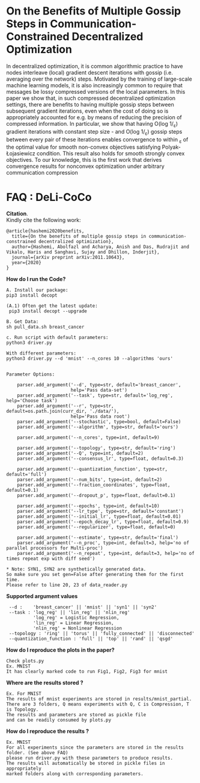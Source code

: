 # On the Benefits of Multiple Gossip Steps in Communication-Constrained Decentralized Optimization
In decentralized optimization, it is common algorithmic practice to have nodes interleave
(local) gradient descent iterations with gossip (i.e. averaging over the network) steps.
Motivated by the training of large-scale machine learning models, it is also increasingly
common to require that messages be lossy compressed versions of the local parameters. In
this paper we show that, in such compressed decentralized optimization settings, there are
benefits to having multiple gossip steps between subsequent gradient iterations, even when
the cost of doing so is appropriately accounted for e.g. by means of reducing the precision
of compressed information. In particular, we show that having O(log 1/<sub>&epsilon;</sub>) gradient iterations
with constant step size - and O(log 1/<sub>&epsilon;</sub>) gossip steps between every pair of these iterations
enables convergence to within <sub>&epsilon;</sub> of the optimal value for smooth non-convex objectives
satisfying Polyak-Łojasiewicz condition. This result also holds for smooth strongly convex
objectives. To our knowledge, this is the first work that derives convergence results for
nonconvex optimization under arbitrary communication compression     

# FAQ : DeLi-CoCo

**Citation**.  
Kindly cite the following work:    
```
@article{hashemi2020benefits,
  title={On the benefits of multiple gossip steps in communication-constrained decentralized optimization},
  author={Hashemi, Abolfazl and Acharya, Anish and Das, Rudrajit and Vikalo, Haris and Sanghavi, Sujay and Dhillon, Inderjit},
  journal={arXiv preprint arXiv:2011.10643},
  year={2020}
}
```

**How do I run the Code?**
```
A. Install our package: 
pip3 install decopt

(A.1) Often get the latest update:
 pip3 install decopt --upgrade 

B. Get Data: 
sh pull_data.sh breast_cancer

c. Run script with default parameters: 
python3 driver.py

With different parameters:
python3 driver.py --d 'mnist' --n_cores 10 --algorithms 'ours'


Parameter Options:

    parser.add_argument('--d', type=str, default='breast_cancer',
                        help='Pass data-set')
    parser.add_argument('--task', type=str, default='log_reg', help='Choose task')
    parser.add_argument('--r', type=str, default=os.path.join(curr_dir, './data/'),
                        help='Pass data root')
    parser.add_argument('--stochastic', type=bool, default=False)
    parser.add_argument('--algorithm', type=str, default='ours')

    parser.add_argument('--n_cores', type=int, default=9)

    parser.add_argument('--topology', type=str, default='ring')
    parser.add_argument('--Q', type=int, default=2)
    parser.add_argument('--consensus_lr', type=float, default=0.3)

    parser.add_argument('--quantization_function', type=str, default='full')
    parser.add_argument('--num_bits', type=int, default=2)
    parser.add_argument('--fraction_coordinates', type=float, default=0.1)
    parser.add_argument('--dropout_p', type=float, default=0.1)

    parser.add_argument('--epochs', type=int, default=10)
    parser.add_argument('--lr_type', type=str, default='constant')
    parser.add_argument('--initial_lr', type=float, default=0.01)
    parser.add_argument('--epoch_decay_lr', type=float, default=0.9)
    parser.add_argument('--regularizer', type=float, default=0)

    parser.add_argument('--estimate', type=str, default='final')
    parser.add_argument('--n_proc', type=int, default=3, help='no of parallel processors for Multi-proc')
    parser.add_argument('--n_repeat', type=int, default=3, help='no of times repeat exp with diff seed')
    
* Note: SYN1, SYN2 are synthetically generated data. 
So make sure you set gen=False after generating them for the first time. 
Please refer to line 20, 23 of data_reader.py
```

**Supported argument values**
```
 --d :    'breast_cancer' || 'mnist' || 'syn1' || 'syn2'
 --task : 'log_reg' || 'lin_reg' || 'nlin_reg'
          'log_reg' = Logistic Regression, 
          'lin_reg' = Linear Regression, 
          'nlin_reg' = Nonlinear Regression
 --topology : 'ring' || 'torus' || 'fully_connected' || 'disconnected'
 --quantization_function : 'full' || 'top' || 'rand' || 'qsgd'
```

**How do I reproduce the plots in the paper?**
```
Check plots.py
Ex. MNIST
It has clearly marked code to run Fig1, Fig2, Fig3 for mnist
```

**Where are the results stored ?**
```
Ex. For MNIST
The results of mnist experiments are stored in results/mnist_partial.
There are 3 folders, Q means experiments with Q, C is Compression, T is Topology.
The results and parameters are stored as pickle file
and can be readily consumed by plots.py
```

**How do I reproduce the results ?**
```
Ex. MNIST
For all experiments since the parameters are stored in the results folder. (See above FAQ) 
please run driver.py with these parameters to produce results.
The results will automatically be stored in pickle files in appropriately 
marked folders along with corresponding parameters. 
```
